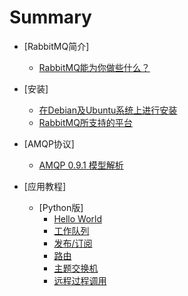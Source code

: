 # Summary

* [RabbitMQ简介]
    * [RabbitMQ能为你做些什么？](docs/index.md)

* [安装]
    * [在Debian及Ubuntu系统上进行安装](doc/installation/Installing_on_Debian_Ubuntu.md)
    * [RabbitMQ所支持的平台](doc/installation/Platforms_supported_by_RabbitMQ.md)

* [AMQP协议]
    * [AMQP 0.9.1 模型解析](docs/AMQP/AMQP_0-9-1_Model_Explained.md)

* [应用教程]
    * [Python版]
        * [Hello World](docs/tutorials_with_python/[1]Hello_World.md)
        * [工作队列](docs/tutorials_with_python/[2]Work_Queues.md)
        * [发布/订阅](docs/tutorials_with_python/[3]Publish_Subscribe.md)
        * [路由](docs/tutorials_with_python/[4]Routing.md)
        * [主题交换机](docs/tutorials_with_python/[5]Topics.md)
        * [远程过程调用](docs/tutorials_with_python/[6]RPC.md)
